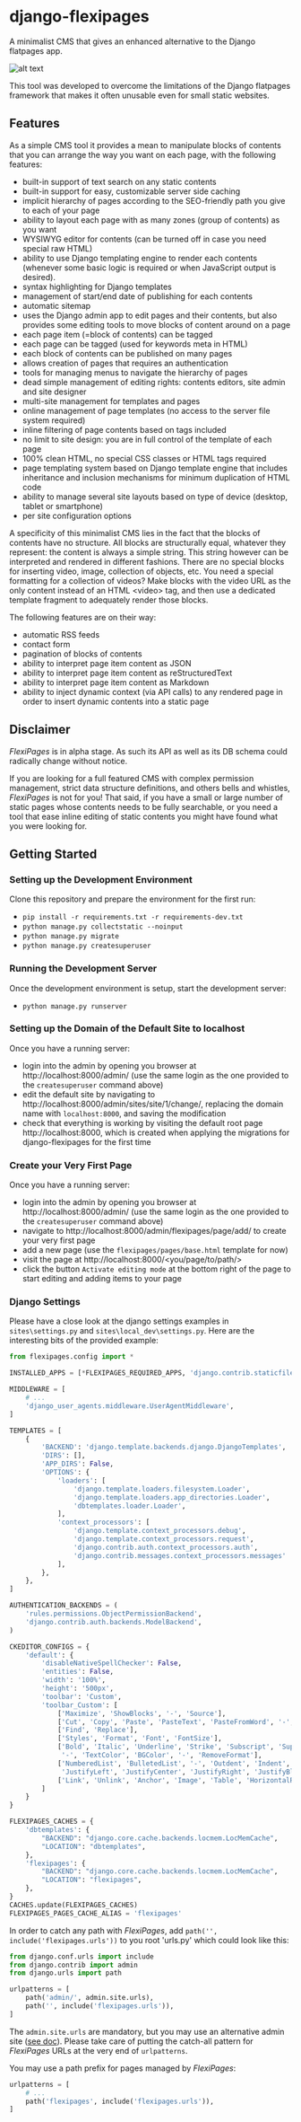 # django-flexipages
A minimalist CMS that gives an enhanced alternative to the Django flatpages app.

![alt text](docs/assets/flexipages_inline_editing_mode.png "Inline editing mode for static page")

This tool was developed to overcome the limitations of the Django flatpages framework that makes it often unusable even for small static websites.


## Features

As a simple CMS tool it provides a mean to manipulate blocks of contents that you can arrange the way you want on each page, with the following features:
* built-in support of text search on any static contents
* built-in support for easy, customizable server side caching
* implicit hierarchy of pages according to the SEO-friendly path you give to each of your page
* ability to layout each page with as many zones (group of contents) as you want
* WYSIWYG editor for contents (can be turned off in case you need special raw HTML)
* ability to use Django templating engine to render each contents (whenever some basic logic is required or when JavaScript output is desired).
* syntax highlighting for Django templates
* management of start/end date of publishing for each contents
* automatic sitemap
* uses the Django admin app to edit pages and their contents, but also provides some editing tools to move blocks of content around on a page
* each page item (=block of contents) can be tagged
* each page can be tagged (used for keywords meta in HTML)
* each block of contents can be published on many pages
* allows creation of pages that requires an authentication
* tools for managing menus to navigate the hierarchy of pages
* dead simple management of editing rights: contents editors, site admin and site designer
* multi-site management for templates and pages
* online management of page templates (no access to the server file system required)
* inline filtering of page contents based on tags included
* no limit to site design: you are in full control of the template of each page
* 100% clean HTML, no special CSS classes or HTML tags required
* page templating system based on Django template engine that includes inheritance and inclusion mechanisms for minimum duplication of HTML code
* ability to manage several site layouts based on type of device (desktop, tablet or smartphone)
* per site configuration options 

A specificity of this minimalist CMS lies in the fact that the blocks of contents have no structure.
All blocks are structurally equal, whatever they represent: the content is always a simple string.
This string however can be interpreted and rendered in different fashions.
There are no special blocks for inserting video, image, collection of objects, etc.
You need a special formatting for a collection of videos? Make blocks with the video URL as the only content instead of an HTML &lt;video&gt; tag, and then use a dedicated template fragment to adequately render those blocks.

The following features are on their way:
* automatic RSS feeds
* contact form
* pagination of blocks of contents
* ability to interpret page item content as JSON
* ability to interpret page item content as reStructuredText
* ability to interpret page item content as Markdown
* ability to inject dynamic context (via API calls) to any rendered page in order to insert dynamic contents into a static page


## Disclaimer

*FlexiPages* is in alpha stage. As such its API as well as its DB schema could radically change without notice.
 
If you are looking for a full featured CMS with complex permission management, strict data structure definitions, and others bells and whistles, *FlexiPages* is not for you!
That said, if you have a small or large number of static pages whose contents needs to be fully searchable, or you need a tool that ease inline editing of static contents you might have found what you were looking for.


## Getting Started

### Setting up the Development Environment
Clone this repository and prepare the environment for the first run:
* `pip install -r requirements.txt -r requirements-dev.txt`
* `python manage.py collectstatic --noinput`
* `python manage.py migrate`
* `python manage.py createsuperuser`

### Running the Development Server
Once the development environment is setup, start the development server:
* `python manage.py runserver`

### Setting up the Domain of the Default Site to localhost
Once you have a running server:
* login into the admin by opening you browser at http://localhost:8000/admin/ (use the same login as the one provided to the `createsuperuser` command above)
* edit the default site by navigating to http://localhost:8000/admin/sites/site/1/change/, replacing the domain name with `localhost:8000`, and saving the modification 
* check that everything is working by visiting the default root page http://localhost:8000, which is created when applying the migrations for django-flexipages for the first time

### Create your Very First Page
Once you have a running server:
* login into the admin by opening you browser at http://localhost:8000/admin/ (use the same login as the one provided to the `createsuperuser` command above)
* navigate to http://localhost:8000/admin/flexipages/page/add/ to create your very first page
* add a new page (use the `flexipages/pages/base.html` template for now)
* visit the page at http://localhost:8000/<you/page/to/path/>
* click the button `Activate editing mode` at the bottom right of the page to start editing and adding items to your page 

### Django Settings
Please have a close look at the django settings examples in `sites\settings.py` and `sites\local_dev\settings.py`. Here are the interesting bits of the provided example:
```python
from flexipages.config import *

INSTALLED_APPS = [*FLEXIPAGES_REQUIRED_APPS, 'django.contrib.staticfiles', 'flexipages.apps.FlexiPagesConfig' ]

MIDDLEWARE = [
    # ...
    'django_user_agents.middleware.UserAgentMiddleware',
]

TEMPLATES = [
    {
        'BACKEND': 'django.template.backends.django.DjangoTemplates',
        'DIRS': [],
        'APP_DIRS': False,
        'OPTIONS': {
            'loaders': [
                'django.template.loaders.filesystem.Loader',
                'django.template.loaders.app_directories.Loader',
                'dbtemplates.loader.Loader',
            ],
            'context_processors': [
                'django.template.context_processors.debug',
                'django.template.context_processors.request',
                'django.contrib.auth.context_processors.auth',
                'django.contrib.messages.context_processors.messages'
            ],
        },
    },
]

AUTHENTICATION_BACKENDS = (
    'rules.permissions.ObjectPermissionBackend',
    'django.contrib.auth.backends.ModelBackend',
)

CKEDITOR_CONFIGS = {
    'default': {
        'disableNativeSpellChecker': False,
        'entities': False,
        'width': '100%',
        'height': '500px',
        'toolbar': 'Custom',
        'toolbar_Custom': [
            ['Maximize', 'ShowBlocks', '-', 'Source'],
            ['Cut', 'Copy', 'Paste', 'PasteText', 'PasteFromWord', '-', 'Undo', 'Redo'],
            ['Find', 'Replace'],
            ['Styles', 'Format', 'Font', 'FontSize'],
            ['Bold', 'Italic', 'Underline', 'Strike', 'Subscript', 'Superscript', '-', 'CopyFormatting',
             '-', 'TextColor', 'BGColor', '-', 'RemoveFormat'],
            ['NumberedList', 'BulletedList', '-', 'Outdent', 'Indent', '-', 'Blockquote', '-',
             'JustifyLeft', 'JustifyCenter', 'JustifyRight', 'JustifyBlock'],
            ['Link', 'Unlink', 'Anchor', 'Image', 'Table', 'HorizontalRule', 'Smiley', 'SpecialChar'],
        ]
    }
}

FLEXIPAGES_CACHES = {
    'dbtemplates': {
        "BACKEND": "django.core.cache.backends.locmem.LocMemCache",
        "LOCATION": "dbtemplates",
    },
    'flexipages': {
        "BACKEND": "django.core.cache.backends.locmem.LocMemCache",
        "LOCATION": "flexipages",
    },
}
CACHES.update(FLEXIPAGES_CACHES)
FLEXIPAGES_PAGES_CACHE_ALIAS = 'flexipages'
```

In order to catch any path with *FlexiPages*, add `path('', include('flexipages.urls'))` to you root 'urls.py' which could look like this:
```python
from django.conf.urls import include
from django.contrib import admin
from django.urls import path

urlpatterns = [
    path('admin/', admin.site.urls),
    path('', include('flexipages.urls')),
]
```

The `admin.site.urls` are mandatory, but you may use an alternative admin site ([see doc](https://docs.djangoproject.com/en/2.2/ref/contrib/admin/#multiple-admin-sites-in-the-same-urlconf)). Please take care of putting the catch-all pattern for *FlexiPages* URLs at the very end of `urlpatterns`.

You may use a path prefix for pages managed by *FlexiPages*:
```python
urlpatterns = [
    # ...
    path('flexipages', include('flexipages.urls')),
]
```